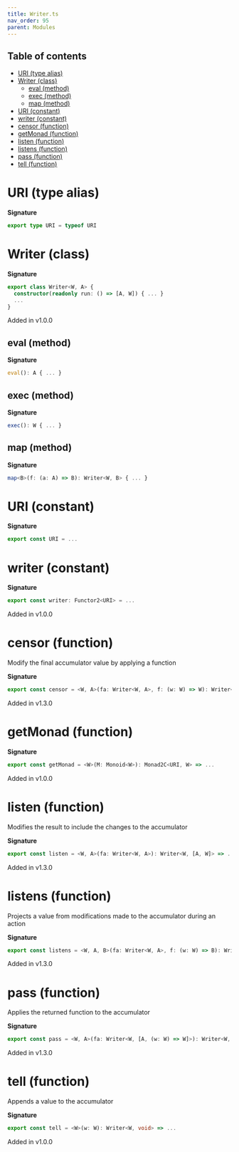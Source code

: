 ```yaml
---
title: Writer.ts
nav_order: 95
parent: Modules
---
```


<h2 class="text-delta">Table of contents</h2>

- [URI (type alias)](#uri-type-alias)
- [Writer (class)](#writer-class)
  - [eval (method)](#eval-method)
  - [exec (method)](#exec-method)
  - [map (method)](#map-method)
- [URI (constant)](#uri-constant)
- [writer (constant)](#writer-constant)
- [censor (function)](#censor-function)
- [getMonad (function)](#getmonad-function)
- [listen (function)](#listen-function)
- [listens (function)](#listens-function)
- [pass (function)](#pass-function)
- [tell (function)](#tell-function)

# URI (type alias)

**Signature**

```ts
export type URI = typeof URI
```

# Writer (class)

**Signature**

```ts
export class Writer<W, A> {
  constructor(readonly run: () => [A, W]) { ... }
  ...
}
```

Added in v1.0.0

## eval (method)

**Signature**

```ts
eval(): A { ... }
```

## exec (method)

**Signature**

```ts
exec(): W { ... }
```

## map (method)

**Signature**

```ts
map<B>(f: (a: A) => B): Writer<W, B> { ... }
```

# URI (constant)

**Signature**

```ts
export const URI = ...
```

# writer (constant)

**Signature**

```ts
export const writer: Functor2<URI> = ...
```

Added in v1.0.0

# censor (function)

Modify the final accumulator value by applying a function

**Signature**

```ts
export const censor = <W, A>(fa: Writer<W, A>, f: (w: W) => W): Writer<W, A> => ...
```

Added in v1.3.0

# getMonad (function)

**Signature**

```ts
export const getMonad = <W>(M: Monoid<W>): Monad2C<URI, W> => ...
```

Added in v1.0.0

# listen (function)

Modifies the result to include the changes to the accumulator

**Signature**

```ts
export const listen = <W, A>(fa: Writer<W, A>): Writer<W, [A, W]> => ...
```

Added in v1.3.0

# listens (function)

Projects a value from modifications made to the accumulator during an action

**Signature**

```ts
export const listens = <W, A, B>(fa: Writer<W, A>, f: (w: W) => B): Writer<W, [A, B]> => ...
```

Added in v1.3.0

# pass (function)

Applies the returned function to the accumulator

**Signature**

```ts
export const pass = <W, A>(fa: Writer<W, [A, (w: W) => W]>): Writer<W, A> => ...
```

Added in v1.3.0

# tell (function)

Appends a value to the accumulator

**Signature**

```ts
export const tell = <W>(w: W): Writer<W, void> => ...
```

Added in v1.0.0
